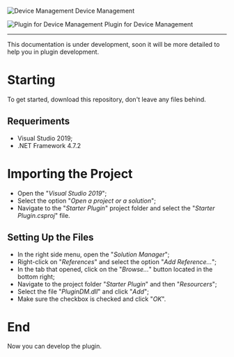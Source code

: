 ![Device Management](https://i.imgur.com/Ek6opZb.png) Device Management

![Plugin for Device Management](https://i.imgur.com/RzO30kD.png) Plugin for Device Management
 ___

This documentation is under development, soon it will be more detailed to help you in plugin development.

# Starting

To get started, download this repository, don't leave any files behind.

## Requeriments

 - Visual Studio 2019;
 - .NET Framework 4.7.2

# Importing the Project

 - Open the "*Visual Studio 2019*";
 - Select the option "*Open a project or a solution*";
 - Navigate to the "*Starter Plugin*" project folder and select the "*Starter Plugin.csproj*" file.

## Setting Up the Files

 - In the right side menu, open the "*Solution Manager*";
 - Right-click on "*References*" and select the option "*Add Reference...*";
 - In the tab that opened, click on the "*Browse...*" button located in the bottom right;
 - Navigate to the project folder "*Starter Plugin*" and then "*Resourcers*";
 - Select the file "*PluginDM.dll*" and click "*Add*";
 - Make sure the checkbox is checked and click "*OK*".

# End
Now you can develop the plugin.
